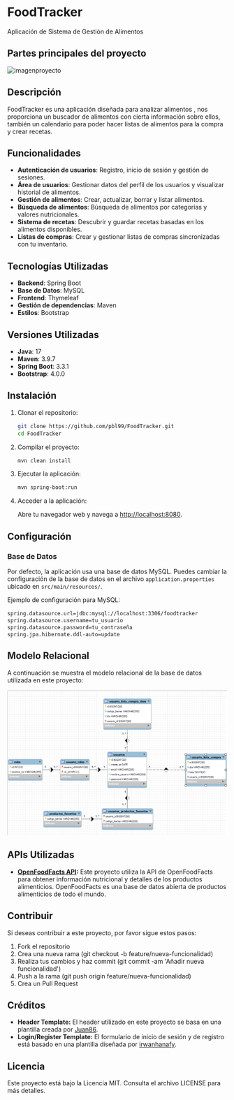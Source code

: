 # FoodTracker

Aplicación de Sistema de Gestión de Alimentos

## Partes principales del proyecto

![imagenproyecto](https://github.com/user-attachments/assets/be83b29d-792f-47db-a37a-2f7d4cb18a32)

## Descripción

FoodTracker es una aplicación diseñada para analizar alimentos , nos proporciona un buscador de alimentos con cierta información sobre ellos, también un calendario para poder hacer listas de alimentos para la compra y crear recetas.

## Funcionalidades

- **Autenticación de usuarios**: Registro, inicio de sesión y gestión de sesiones.
- **Área de usuarios**: Gestionar datos del perfil de los usuarios y visualizar historial de alimentos.
- **Gestión de alimentos**: Crear, actualizar, borrar y listar alimentos.
- **Búsqueda de alimentos**: Búsqueda de alimentos por categorías y valores nutricionales.
- **Sistema de recetas**: Descubrir y guardar recetas basadas en los alimentos disponibles.
- **Listas de compras**: Crear y gestionar listas de compras sincronizadas con tu inventario.

## Tecnologías Utilizadas

- **Backend**: Spring Boot
- **Base de Datos**: MySQL
- **Frontend**: Thymeleaf
- **Gestión de dependencias**: Maven
- **Estilos**: Bootstrap

## Versiones Utilizadas

- **Java**: 17
- **Maven**: 3.9.7
- **Spring Boot**: 3.3.1
- **Bootstrap**: 4.0.0

## Instalación

1. Clonar el repositorio:

    ```bash
    git clone https://github.com/pbl99/FoodTracker.git
    cd FoodTracker
    ```

2. Compilar el proyecto:

    ```bash
    mvn clean install
    ```

3. Ejecutar la aplicación:

    ```bash
    mvn spring-boot:run
    ```

4. Acceder a la aplicación:

    Abre tu navegador web y navega a [http://localhost:8080](http://localhost:8080).

## Configuración

### Base de Datos

Por defecto, la aplicación usa una base de datos MySQL. Puedes cambiar la configuración de la base de datos en el archivo `application.properties` ubicado en `src/main/resources/`.

Ejemplo de configuración para MySQL:

```properties
spring.datasource.url=jdbc:mysql://localhost:3306/foodtracker
spring.datasource.username=tu_usuario
spring.datasource.password=tu_contraseña
spring.jpa.hibernate.ddl-auto=update
```
## Modelo Relacional

A continuación se muestra el modelo relacional de la base de datos utilizada en este proyecto:

<img src="src/main/resources/static/images/modelorelacional.png" alt="Modelo Relacional" style="width: 700px;">

## APIs Utilizadas
- **[OpenFoodFacts API](https://world.openfoodfacts.org):** Este proyecto utiliza la API de OpenFoodFacts para obtener información nutricional y detalles de los productos alimenticios. OpenFoodFacts es una base de datos abierta de productos alimenticios de todo el mundo.

## Contribuir
Si deseas contribuir a este proyecto, por favor sigue estos pasos:

1. Fork el repositorio
2. Crea una nueva rama (git checkout -b feature/nueva-funcionalidad)
3. Realiza tus cambios y haz commit (git commit -am 'Añadir nueva funcionalidad')
4. Push a la rama (git push origin feature/nueva-funcionalidad)
5. Crea un Pull Request 

## Créditos
- **Header Template:** El header utilizado en este proyecto se basa en una plantilla creada por [Juan86](https://bootsnipp.com/snippets/Q04ZX).
- **Login/Register Template:** El formulario de inicio de sesión y de registro está basado en una plantilla diseñada por [irwanhanafy](https://bootsnipp.com/snippets/emRPM).

## Licencia
Este proyecto está bajo la Licencia MIT. Consulta el archivo LICENSE para más detalles.
